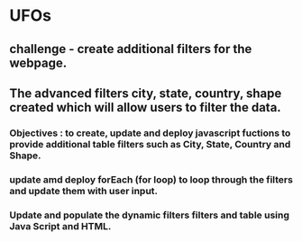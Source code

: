 # UFOs
## challenge - create additional filters for the webpage. 
## The advanced filters city, state, country, shape created which will allow users to filter the data.
### Objectives : to create, update and deploy javascript fuctions to provide additional table filters such as City, State, Country and Shape.
### update amd deploy forEach (for loop) to loop through the filters and update them with user input.
### Update and populate the dynamic filters filters and table using Java Script and HTML.